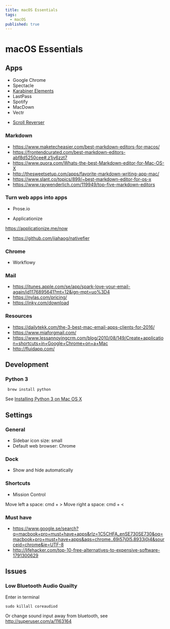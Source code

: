 ```yaml
---
title: macOS Essentials
tags:
  - macOS
published: true
---
```


# macOS Essentials

## Apps

- Google Chrome
- Spectacle
- [Karabiner Elements](https://github.com/tekezo/Karabiner-Elements)
- LastPass
- Spotify
- MacDown
- Vectr
* [Scroll Reverser](http://pilotmoon.com/scrollreverser/)

### Markdown

 - https://www.maketecheasier.com/best-markdown-editors-for-macos/
 - https://frontendcurated.com/best-markdown-editors-abf8d5250cee#.z1jv6zzt7
- https://www.quora.com/Whats-the-best-Markdown-editor-for-Mac-OS-X
- http://thesweetsetup.com/apps/favorite-markdown-writing-app-mac/
- https://www.slant.co/topics/899/~best-markdown-editor-for-os-x
- https://www.raywenderlich.com/119949/top-five-markdown-editors

### Turn web apps into apps

- Prose.io

* Applicationize

https://applicationize.me/now

* https://github.com/jiahaog/nativefier


### Chrome

- Workflowy

### Mail

- https://itunes.apple.com/se/app/spark-love-your-email-again/id1176895641?mt=12&ign-mpt=uo%3D4
- https://nylas.com/pricing/
- https://inky.com/download

### Resources
- https://dailytekk.com/the-3-best-mac-email-apps-clients-for-2016/
- https://www.miaforgmail.com/
- https://www.lessannoyingcrm.com/blog/2010/08/149/Create+application+shortcuts+in+Google+Chrome+on+a+Mac
- http://fluidapp.com/

## Development

### Python 3

```
 brew install python
```

See [Installing Python 3 on Mac OS X](https://docs.python-guide.org/starting/install3/osx/)


## Settings

### General 

* Sidebar icon size: small
* Default web browser: Chrome

### Dock

* Show and hide automatically

### Shortcuts

* Mission Control

Move left a space: cmd + >
Move right a space: cmd + <

### Must have
- https://www.google.se/search?q=macbook+pro+must+have+apps&rlz=1C5CHFA_enSE730SE730&oq=macbook+pro+must+have+apps&aqs=chrome..69i57j0l5.8933j0j4&sourceid=chrome&ie=UTF-8
- http://lifehacker.com/top-10-free-alternatives-to-expensive-software-1791300629

## Issues

### Low Bluetooth Audio Quailty

Enter in terminal

    sudo killall coreaudiod
    
Or change sound input away from bluetooth, see http://superuser.com/a/1163164
